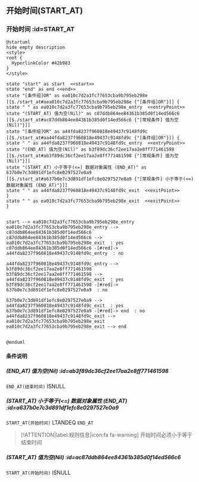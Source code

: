 ## 开始时间(START_AT) <!-- {docsify-ignore-all} -->

   

### 开始时间 :id=START_AT

```plantuml
@startuml
hide empty description
<style>
root {
  HyperlinkColor #42b983
}
</style>

state "start" as start  <<start>>
state "end" as end <<end>>
state "[条件组]OR" as ea010c7d2a3fc77653cba9b795eb298e [[$./start_at#aea010c7d2a3fc77653cba9b795eb298e {"[条件组]OR"}]] {
state " " as ea010c7d2a3fc77653cba9b795eb298e_entry  <<entryPoint>>
state "(START_AT) 值为空(Nil)" as c87ddb864ee84361b385d0f14ed566c6 [[$./start_at#ac87ddb864ee84361b385d0f14ed566c6 {"[常规条件] 值为空(Nil)"}]]
state "[条件组]OR" as a44fda8237f960818e49437c9148fd9c [[$./start_at#aa44fda8237f960818e49437c9148fd9c {"[条件组]OR"}]] {
state " " as a44fda8237f960818e49437c9148fd9c_entry  <<entryPoint>>
state "(END_AT) 值为空(Nil)" as b3f89dc36cf2ee17aa2e8ff771461598 [[$./start_at#ab3f89dc36cf2ee17aa2e8ff771461598 {"[常规条件] 值为空(Nil)"}]]
state "(START_AT) 小于等于(<=) 数据对象属性 (END_AT)" as 637b0e7c3d891df1efc8e0297527e0a9 [[$./start_at#a637b0e7c3d891df1efc8e0297527e0a9 {"[常规条件] 小于等于(<=) 数据对象属性 (END_AT)"}]]
state " " as a44fda8237f960818e49437c9148fd9c_exit  <<exitPoint>>
}
state " " as ea010c7d2a3fc77653cba9b795eb298e_exit  <<exitPoint>>
}


start --> ea010c7d2a3fc77653cba9b795eb298e_entry 
ea010c7d2a3fc77653cba9b795eb298e_entry --> c87ddb864ee84361b385d0f14ed566c6 
c87ddb864ee84361b385d0f14ed566c6 --> ea010c7d2a3fc77653cba9b795eb298e_exit  : yes
c87ddb864ee84361b385d0f14ed566c6 -[#red]-> a44fda8237f960818e49437c9148fd9c_entry  : no

a44fda8237f960818e49437c9148fd9c_entry --> b3f89dc36cf2ee17aa2e8ff771461598 
b3f89dc36cf2ee17aa2e8ff771461598 --> a44fda8237f960818e49437c9148fd9c_exit  : yes
b3f89dc36cf2ee17aa2e8ff771461598 -[#red]-> 637b0e7c3d891df1efc8e0297527e0a9  : no

637b0e7c3d891df1efc8e0297527e0a9 --> a44fda8237f960818e49437c9148fd9c_exit  : yes
637b0e7c3d891df1efc8e0297527e0a9 -[#red]-> end  : no
a44fda8237f960818e49437c9148fd9c_exit --> ea010c7d2a3fc77653cba9b795eb298e_exit 
ea010c7d2a3fc77653cba9b795eb298e_exit --> end 


@enduml
```

#### 条件说明

##### (END_AT) 值为空(Nil) :id=ab3f89dc36cf2ee17aa2e8ff771461598



`END_AT(结束时间)` ISNULL 

##### (START_AT) 小于等于(<=) 数据对象属性 (END_AT) :id=a637b0e7c3d891df1efc8e0297527e0a9



`START_AT(开始时间)` LTANDEQ  `END_AT`

> [!ATTENTION|label:规则信息|icon:fa fa-warning]
> 开始时间必须小于等于结束时间


##### (START_AT) 值为空(Nil) :id=ac87ddb864ee84361b385d0f14ed566c6



`START_AT(开始时间)` ISNULL 






